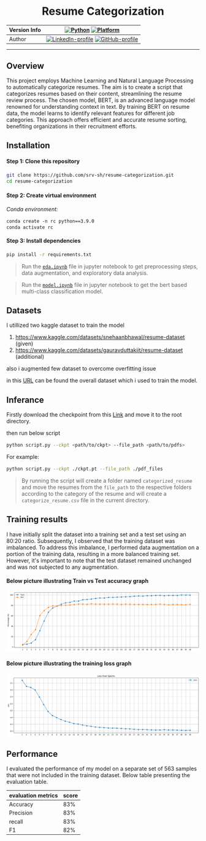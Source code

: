 <div align="center">

# Resume Categorization
| Version Info | [![Python](https://img.shields.io/badge/python-v3.9.0-green)](https://www.python.org/downloads/release/python-3913/) [![Platform](https://img.shields.io/badge/Platforms-Ubuntu%2022.04.1%20LTS%2C%20win--64-orange)](https://releases.ubuntu.com/20.04/) |
| ------------ | ---------------------------------------------------------------------------------------------------------------------------------------------------------------------------------------------------------------------------------------------------------- |
| Author       | [![LinkedIn-profile](https://img.shields.io/badge/LinkedIn-Profile-informational?logo=linkedin)](https://www.linkedin.com/in/sourav-saha-3968031b8/) [![GitHub-profile](https://img.shields.io/badge/GitHub-Profile-informational?logo=github)](https://github.com/srv-sh)
---

</div>

## Overview
This project employs Machine Learning and Natural Language Processing to automatically categorize resumes. The aim is to create a script that categorizes resumes based on their content, streamlining the resume review process. The chosen model, BERT, is an advanced language model renowned for understanding context in text. By training BERT on resume data, the model learns to identify relevant features for different job categories. This approach offers efficient and accurate resume sorting, benefiting organizations in their recruitment efforts.

## Installation

#### Step 1: Clone this repository
```bash
git clone https://github.com/srv-sh/resume-categorization.git
cd resume-categorization
```
#### Step 2: Create virtual environment

*Conda environment:*
```
conda create -n rc python==3.9.0
conda activate rc
```
#### Step 3: Install dependencies

```bash
pip install -r requirements.txt
```
> Run the [`eda.ipynb`](eda.ipynb) file in jupyter notebook to get preprocessing steps, data augmentation, and exploratory data analysis.

> Run the [`model.ipynb`](model.ipynb) file in jupyter notebook to get the bert based multi-class classification model.


## Datasets
I utillized two kaggle dataset to train the model
1. https://www.kaggle.com/datasets/snehaanbhawal/resume-dataset (given)
2. https://www.kaggle.com/datasets/gauravduttakiit/resume-dataset (additional)

also i augmented few dataset to overcome overfitting issue

 in this [URL](https://drive.google.com/file/d/167VhIO7YLgg-p_aiguNkngFShOhpYnUe/view?usp=sharing) can be found the overall dataset which i used to train the model. 

 <!-- ## Files structure

| File Name        | Description |
| -----------      | ----------- |
| eda.ipynb        | This file contains preprocessing steps, data augmentation, and exploratory data analysis|
| model.ipynb      | This file contains code of model building and training steps        |
| script.py        | This file takes two parameters. one is ckpt file path and another one is data directory file path        |
|categorized_resumes.csv| This CSV file contains the file names of resumes corresponding to their predicted categories.| -->

 ## Inferance

 Firstly download the checkpoint from this [Link](https://drive.google.com/file/d/1YTyXmvbHbNxSRw05Z9jbONH5I4Pihb7Q/view?usp=sharing) and move it to the root directory.

 then run below script 

 ```bash
python script.py --ckpt <path/to/ckpt> --file_path <path/to/pdfs> 
```
For example:
 ```bash
python script.py --ckpt ./ckpt.pt --file_path ./pdf_files
```

> By running the script will create a folder named ```categorized_resume``` and  move the resumes from the ```file_path``` to the respective folders according to the category of the resume and will create a `categorize_resume.csv` file in the current directory.

## Training results
I have initially split the dataset into a training set and a test set using an 80:20 ratio. Subsequently, I observed that the training dataset was imbalanced. To address this imbalance, I performed data augmentation on a portion of the training data, resulting in a more balanced training set. However, it's important to note that the test dataset remained unchanged and was not subjected to any augmentation.
#### Below picture illustrating Train vs Test accuracy graph
![Cat](images/accuracy.png)
#### Below picture illustrating the training loss graph
![Cat](images/loss.png)

## Performance
I evaluated the performance of my model on a separate set of 563 samples that were not included in the training dataset. Below table presenting the evaluation table.

| evaluation metrics     | score       |
| -----------            | ----------- |
| Accuracy               | 83%         |
| Precision              | 83%         |
| recall                 | 83%         |
| F1                     | 82%         |